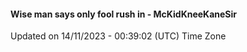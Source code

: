 #### Wise man says only fool rush in - McKidKneeKaneSir
Updated on 14/11/2023 - 00:39:02 (UTC) Time Zone
